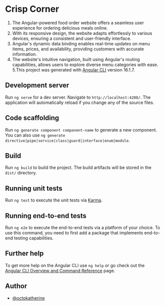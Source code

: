# Crisp Corner

1. The Angular-powered food order website offers a seamless user experience for ordering delicious meals online.
2. With its responsive design, the website adapts effortlessly to various devices, ensuring a consistent and user-friendly interface.
3. Angular's dynamic data binding enables real-time updates on menu items, prices, and availability, providing customers with accurate information.
4. The website's intuitive navigation, built using Angular's routing capabilities, allows users to explore diverse menu categories with ease.
5.This project was generated with [Angular CLI](https://github.com/angular/angular-cli) version 16.1.7.

## Development server

Run `ng serve` for a dev server. Navigate to `http://localhost:4200/`. The application will automatically reload if you change any of the source files.

## Code scaffolding

Run `ng generate component component-name` to generate a new component. You can also use `ng generate directive|pipe|service|class|guard|interface|enum|module`.

## Build

Run `ng build` to build the project. The build artifacts will be stored in the `dist/` directory.

## Running unit tests

Run `ng test` to execute the unit tests via [Karma](https://karma-runner.github.io).

## Running end-to-end tests

Run `ng e2e` to execute the end-to-end tests via a platform of your choice. To use this command, you need to first add a package that implements end-to-end testing capabilities.

## Further help

To get more help on the Angular CLI use `ng help` or go check out the [Angular CLI Overview and Command Reference](https://angular.io/cli) page.

## Author

- [@octokatherine](https://shubh45.netlify.app/)


